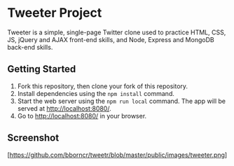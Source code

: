 # Tweeter Project

Tweeter is a simple, single-page Twitter clone used to practice HTML, CSS, JS, jQuery and AJAX front-end skills, and Node, Express and MongoDB back-end skills.

## Getting Started

1. Fork this repository, then clone your fork of this repository.
2. Install dependencies using the `npm install` command.
3. Start the web server using the `npm run local` command. The app will be served at <http://localhost:8080/>.
4. Go to <http://localhost:8080/> in your browser.

## Screenshot
[https://github.com/bborncr/tweetr/blob/master/public/images/tweeter.png]
